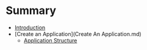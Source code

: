 # Summary

* [Introduction](README.md)
* [Create an Application](Create An Application.md)
  * [Application Structure](create-an-application/application-structure.md)

